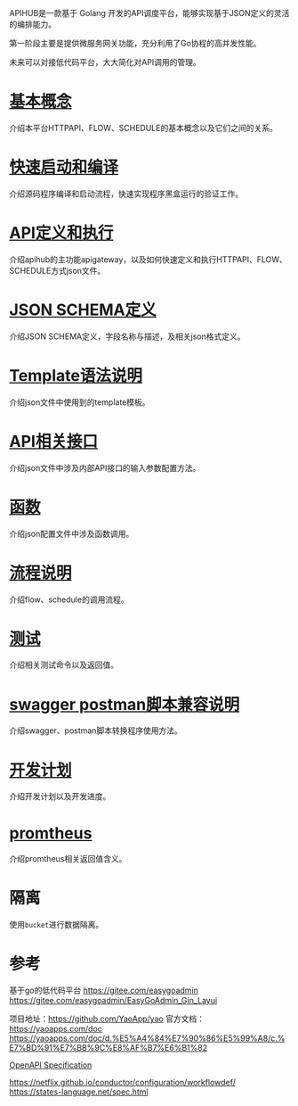APIHUB是一款基于 Golang 开发的API调度平台，能够实现基于JSON定义的灵活的编排能力。

第一阶段主要是提供微服务网关功能，充分利用了Go协程的高并发性能。   

未来可以对接低代码平台，大大简化对API调用的管理。

# [基本概念](https://github.com/jasony62/tms-go-apihub/blob/main/doc/cn/base.md)
介绍本平台HTTPAPI、FLOW、SCHEDULE的基本概念以及它们之间的关系。
# [快速启动和编译](https://github.com/jasony62/tms-go-apihub/blob/main/doc/cn/start.md)
介绍源码程序编译和启动流程，快速实现程序黑盒运行的验证工作。
# [API定义和执行](https://github.com/jasony62/tms-go-apihub/blob/main/doc/cn/apigateway.md)
介绍apihub的主功能apigateway，以及如何快速定义和执行HTTPAPI、FLOW、SCHEDULE方式json文件。
# [JSON SCHEMA定义](https://github.com/jasony62/tms-go-apihub/blob/main/doc/cn/json.md)
介绍JSON SCHEMA定义，字段名称与描述，及相关json格式定义。
# [Template语法说明](https://github.com/jasony62/tms-go-apihub/blob/main/doc/cn/template.md)
介绍json文件中使用到的template模板。
# [API相关接口](https://github.com/jasony62/tms-go-apihub/blob/main/doc/cn/apis.md)
介绍json文件中涉及内部API接口的输入参数配置方法。
# [函数](https://github.com/jasony62/tms-go-apihub/blob/main/doc/cn/function.md)
介绍json配置文件中涉及函数调用。
# [流程说明](https://github.com/jasony62/tms-go-apihub/blob/main/doc/cn/flow.md)
介绍flow、schedule的调用流程。
# [测试](https://github.com/jasony62/tms-go-apihub/blob/main/doc/cn/test.md)
介绍相关测试命令以及返回值。
# [swagger postman脚本兼容说明](https://github.com/jasony62/tms-go-apihub/blob/main/doc/cn/postmanswagger.md)
介绍swagger、postman脚本转换程序使用方法。
# [开发计划](https://github.com/jasony62/tms-go-apihub/blob/main/doc/cn/work.md)
介绍开发计划以及开发进度。
# [promtheus](https://github.com/jasony62/tms-go-apihub/blob/main/doc/cn/promtheus.md)
介绍promtheus相关返回值含义。
# 隔离
使用`bucket`进行数据隔离。

# 参考
基于go的低代码平台
https://gitee.com/easygoadmin
https://gitee.com/easygoadmin/EasyGoAdmin_Gin_Layui


项目地址：https://github.com/YaoApp/yao
官方文档：https://yaoapps.com/doc
https://yaoapps.com/doc/d.%E5%A4%84%E7%90%86%E5%99%A8/c.%E7%BD%91%E7%BB%9C%E8%AF%B7%E6%B1%82

[OpenAPI Specification](https://swagger.io/specification/)

https://netflix.github.io/conductor/configuration/workflowdef/
https://states-language.net/spec.html
